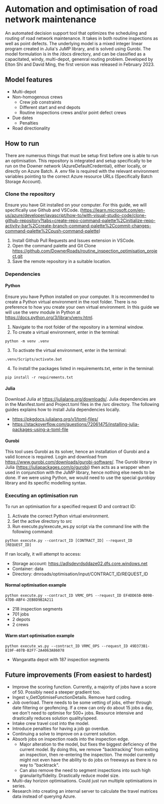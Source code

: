 # Automation and optimisation of road network maintenance
An automated decision support tool that optimizes the scheduling and routing of road network maintenance. It takes in both routine inspections as well as point defects. The underlying model is a mixed integer linear program created in Julia's JuMP library, and is solved using Gurobi. The model formulation is in the /docs directory, and can be classified as a capacitated, windy, multi-depot, genenral routing problem. Developed by Elton Shi and David Ming, the first version was released in February 2023.

## Model features
- Multi-depot
- Non-homogenous crews
    - Crew job constraints
    - Different start and end depots
    - Routine inspections crews and/or point defect crews
- Due dates
    - Penalties
- Road directionality

## How to run
There are numerous things that must be setup first before one is able to run an optimisation. This repository is integrated and setup specifically to be run on the Downer network (AzureDefaultCredential), either locally, or directly on Azure Batch. A .env file is required with the relevant environment variables pointing to the correct Azure resource URLs (Specifically Batch Storage Account). 

### Clone the repository
Ensure you have Git installed on your computer. For this guide, we will specifically use Github and VSCode. (https://learn.microsoft.com/en-us/azure/developer/javascript/how-to/with-visual-studio-code/clone-github-repository?tabs=create-repo-command-palette%2Cinitialize-repo-activity-bar%2Ccreate-branch-command-palette%2Ccommit-changes-command-palette%2Cpush-command-palette)

1. Install Github Pull Requests and Issues extension in VSCode.
2. Open the command palette and Git Clone https://github.com/DownerRoads/routine_inspection_optimisation_project.git
3. Save the remote repository in a suitable location.

### Dependencies
#### Python
Ensure you have Python installed on your computer. It is recommended to create a Python virtual environment in the root folder. There is no preference to how you create your own virtual environment. In this guide we will use the venv module in Python at https://docs.python.org/3/library/venv.html. 

1. Navigate to the root folder of the repository in a terminal window.
2. To create a virtual environment, enter in the terminal: 
~~~
python -m venv .venv
~~~
3. To activate the virtual environment, enter in the terminal: 
~~~
.venv/Scripts/activate.bat 
~~~
4. To install the packages listed in requirements.txt, enter in the terminal: 
~~~
pip install -r requirements.txt
~~~

#### Julia
Download Julia at https://julialang.org/downloads/. Julia dependencies are in the Manifest.toml and Project.toml files in the /src directory. The following guides explains how to install Julia dependencies locally.
- https://pkgdocs.julialang.org/v1/toml-files/ 
- https://stackoverflow.com/questions/72061475/installing-julia-packages-using-a-toml-file 

#### Gurobi
This tool uses Gurobi as its solver, hence an installation of Gurobi and a valid licence is required. Login and download from https://www.gurobi.com/downloads/gurobi-software/. The Gurobi library in Julia (https://juliapackages.com/p/gurobi) then acts as a wrapper when used in conjunction with the JuMP library, hence nothing else needs to be done. If we were using Python, we would need to use the special gurobipy library and its specific modelling syntax.

### Executing an optimisation run
To run an optimisation for a specified request ID and contract ID:

1. Activate the correct Python virtual environment.
2. Set the active directory to src
3. Run execute.py/execute_ws.py script via the command line with the following command:
~~~
python execute.py --contract_ID [CONTRACT_ID] --request_ID [REQUEST_ID]
~~~

If ran locally, it will attempt to access:
- Storage account: https://adlsdevrdsddaze02.dfs.core.windows.net
- Container: data
- Directory: dmroads/optimisation/input/CONTRACT_ID/REQUEST_ID

#### Normal optimisation example
~~~
python execute.py --contract_ID VRMC_OPS --request_ID EF4DD65B-B09B-47DB-ABF4-2EB8D9B2A211
~~~
- 218 inspection segments
- 701 jobs
- 2 depots
- 2 crews

#### Warm start optimisation example
~~~
python execute_ws.py --contract_ID VRMC_OPS --request_ID 49D373B1-819F-407B-B2F7-2A4063A86078
~~~
- Wangaratta depot with 187 inspection segments

## Future improvements (From easiest to hardest)
- Improve the scoring function. Currently, a majority of jobs have a score of 50. Possibly need a steeper gradient too.
- Ingest v_GetOptimiseFunctionDetails. Remove hard coding.
- Job overload. There needs to be some vetting of jobs, either through date filtering or geofencing. If a crew can only do about 15 jobs a day, we don't need to optimise for 500+ jobs. Resource intensive and drastically reduces solution quality/speed.
- Intake crew travel cost into the model.
- Introduce penalties for having a job go overdue.
- Continuing a solve to improve on a current solution.
- Absorb jobs on inspection roads into the inspection edge. 
    - Major alteration to the model, but fixes the biggest deficiency of the current model. By doing this, we remove "backtracking" from exiting an inspection, then re-entering the inspection. The model currently might not even have the ability to do jobs on freeways as there is no way to "backtrack". 
    - Can also remove the need to segment inspections into such high granularity/fidelity. Drastically reduce model size.
- Multi-day horizon optimisations. Could just run multiple optimisations in series.
- Research into creating an internal server to calculate the travel matrices data instead of querying Azure.
